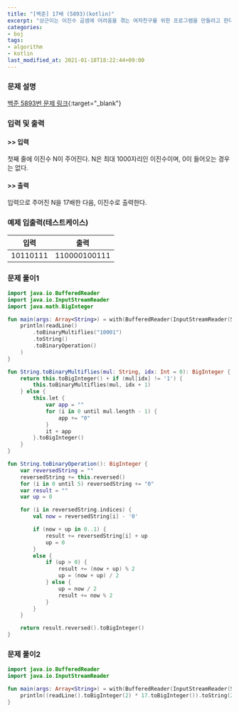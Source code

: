 ```yaml
---
title: "[백준] 17배 (5893)(kotlin)"
excerpt: "상근이는 이진수 곱셈에 어려움을 겪는 여자친구를 위한 프로그램을 만들려고 한다."
categories:
- boj
tags:
- algorithm
- kotlin
last_modified_at: 2021-01-18T18:22:44+09:00
---
```



### 문제 설명
[백준 5893번 문제 링크](https://www.acmicpc.net/problem/5893#description){:target="_blank"}




### 입력 및 출력
#### >> 입력
첫째 줄에 이진수 N이 주어진다. N은 최대 1000자리인 이진수이며, 0이 들어오는 경우는 없다.



#### >> 출력
입력으로 주어진 N을 17배한 다음, 이진수로 출력한다.





### 예제 입출력(테스트케이스)


|입력|출력|
|-----|------|
|10110111|110000100111|




### 문제 풀이1
```kotlin
import java.io.BufferedReader
import java.io.InputStreamReader
import java.math.BigInteger

fun main(args: Array<String>) = with(BufferedReader(InputStreamReader(System.`in`))) {
    println(readLine()
        .toBinaryMultiflies("10001")
        .toString()
        .toBinaryOperation()
    )
}

fun String.toBinaryMultiflies(mul: String, idx: Int = 0): BigInteger {
    return this.toBigInteger() + if (mul[idx] != '1') {
        this.toBinaryMultiflies(mul, idx + 1)
    } else {
        this.let {
            var app = ""
            for (i in 0 until mul.length - 1) {
                app += "0"
            }
            it + app
        }.toBigInteger()
    }
}

fun String.toBinaryOperation(): BigInteger {
    var reversedString = ""
    reversedString += this.reversed()
    for (i in 0 until 5) reversedString += "0"
    var result = ""
    var up = 0

    for (i in reversedString.indices) {
        val now = reversedString[i] - '0'

        if (now + up in 0..1) {
            result += reversedString[i] + up
            up = 0
        }
        else {
            if (up > 0) {
                result += (now + up) % 2
                up = (now + up) / 2
            } else {
                up = now / 2
                result += now % 2
            }
        }
    }

    return result.reversed().toBigInteger()
}
```




### 문제 풀이2
```kotlin
import java.io.BufferedReader
import java.io.InputStreamReader

fun main(args: Array<String>) = with(BufferedReader(InputStreamReader(System.`in`))) {
    println((readLine().toBigInteger(2) * 17.toBigInteger()).toString(2))
}
```
